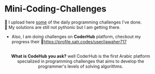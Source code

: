 # Mini-Coding-Challenges
🗻 I upload here <ins>some</ins> of the daily programming challenges I've done.<br>
:snake: My solutions are still not pythonic but I am getting there.
- Also, I am doing challenges on **CoderHub** platform, checkout my progress their :muscle:https://profile.satr.codes/user/jawaher717 <br><br>
<p align='center'> <strong>What is CodeHub you ask?</strong> well CoderHub is the first Arabic platform specialized in programming challenges that aims to develop the programmer's levels of solving algorithms.</p>


